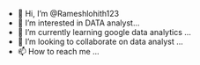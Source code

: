 - 👋 Hi, I’m @Rameshlohith123
- 👀 I’m interested in DATA analyst...
- 🌱 I’m currently learning google data analytics ...
- 💞️ I’m looking to collaborate on data analyst ...
- 📫 How to reach me  ...

<!---
Rameshlohith123/Rameshlohith123 is a ✨ special ✨ repository because its `README.md` (this file) appears on your GitHub profile.
You can click the Preview link to take a look at your changes.
--->
